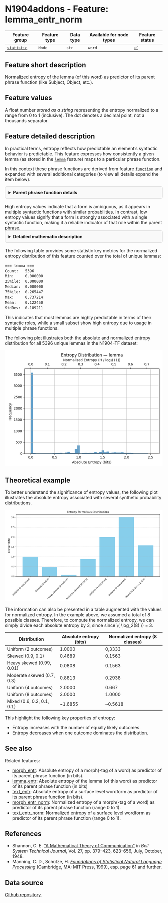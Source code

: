 # N1904addons - Feature: lemma_entr_norm

Feature group | Feature type | Data type | Available for node types | Feature status
---  | --- | --- | --- | ---
[`statistic`](README.md#feature-group-statistic) | `Node` |`str` | `word` | [✅](featurestatus.md#Trustworthy "Trustworthy")

## Feature short description

Normalized entropy of the lemma (of this word) as predictor of its parent phrase function (like Subject, Object, etc.).

## Feature values

A float number *stored as a string* representing the entropy normalized to a range from 0 to 1 (inclusive). The dot denotes a decimal point, not a thousands separator.

## Feature detailed description

<p>In practical terms, entropy reflects how predictable an element’s syntactic behavior is predictable. This feature expresses how consistently a given lemma (as stored in the <a href="https://centerblc.github.io/N1904/features/lemma.html"><code>lemma</code></a> feature) maps to a particular phrase function.</p>
<p>In this context these phrase functions are derived from feature <a href="https://centerblc.github.io/N1904/features/function.html"><code>function</code></a> and expanded with several additional categories (to view all details expand the item below).</p>

<details style="border: 1px solid lightgray; background-color: #f9f9f9; padding: 10px; border-radius: 5px;">
<summary title="Click to hide/unhide"><b>Parent phrase function details</b></summary>
<br>
<p>In the N1904-TF dataset, not all words belong to phrases with well-defined syntactic functions such as Subject or Object. For instance, conjunctions like δὲ or καὶ typically do not form part of syntactic phrases in the strict sense.</p>
<p>To ensure that every word can still be assigned a functional label, the following <a href="https://github.com/tonyjurg/Create-TF-entropy-features/blob/main/common.py">Python script</a> was developed. This script prioritizes assigning the canonical phrase function where available, but also supplements gaps with a set of extended categories.</p>
<p>The table below distinguishes between these two types of categories and shows the number of word nodes mapped to each one.</p>

<table border="1" cellpadding="5" cellspacing="0">
  <thead>
    <tr>
      <th>Source</th>
      <th>Value</th>
      <th>Description</th>
      <th>Frequency</th>
    </tr>
  </thead>
  <tbody>
    <tr>
      <td rowspan="6">From feature <code>function</code> (6 classes)</td>
      <td>Cmpl</td>
      <td>Complement</td>
      <td>35442</td>
    </tr>
    <tr>
      <td>Pred</td>
      <td>Predicate</td>
      <td>25138</td> 
    </tr>
    <tr>
      <td>Subj</td>
      <td>Subject</td>
      <td>21567</td>
    </tr>
    <tr>
      <td>Objc</td>
      <td>Object</td>
      <td>19371</td>
    </tr>
    <tr>
      <td>PreC</td>
      <td>Predicate-Complement</td>
      <td>9595</td>
    </tr>
    <tr>
      <td>Adv</td>
      <td>Adverbial</td>
      <td>5367</td>
    </tr>
    <tr>
      <td rowspan="6">Augmented pseudo classes (5 classes)</td>
      <td>Conj</td>
      <td>Conjunction</td>
      <td>16316</td>
    </tr>
    <tr>
      <td>Unkn</td>
      <td>Unknown</td>
      <td>2076</td>
    </tr>
    <tr>
      <td>Intj</td>
      <td>Interjection</td>
      <td>1470</td>
    </tr>
    <tr>
      <td>Aux</td>
      <td>Auxiliar</td>
      <td>1136</td>
    </tr>
    <tr>
      <td>Appo</td>
      <td>Apposition</td>
      <td>301</td>
    </tr>
  </tbody>
</table>

The "Unkn" (unknown) category accounts for approximately 1.5% of all mappings, slightly raising both the absolute and normalized entropy.
</details>
<br>
High entropy values indicate that a form is ambiguous, as it appears in multiple syntactic functions with similar probabilities. In contrast, low entropy values signify that a form is strongly associated with a single syntactic function, making it a reliable indicator of that role within the parent phrase.


<details style="border: 1px solid lightgray; background-color: #f9f9f9; padding: 10px; border-radius: 5px;">
<summary title="Click to hide/unhide"><b>Detailed mathematic description</b></summary>
<br>
<h3>Definition</h3>
<p>Entropy is a measure from information theory that quantifies uncertainty or unpredictability in a probability distribution. It is defined as:</p>

$$H(X) = -\sum_i P(x_i) \log_2 P(x_i)$$

<p>Where:</p>
<ul>
  <li>The part \( P(x_i) \) is the probability of the \( i-th \) outcome.</li>
  <li>The part \( log_2 \) ensures the result is expressed in bits.</li>
  <li>It is assumed in this context that \( log_2(0)=0 \).</li>
</ul>
<p>Entropy measures the uncertainty associated with a probability distribution. It reaches its maximum when all outcomes are equally likely (i.e., maximum uncertainty), and its minimum (zero) when one outcome is certain.</p>
<h3>Application</h3>
<p>In the context of the N1904-FT dataset, we apply this principle to estimate the uncertainty of syntactic function prediction based on linguistic features.</p>
<p>Let an element \(e \in D \), where \( D = \{ \text{lemma}, \text{morph}, \text{text} \} \), represent a linguistic feature. If this element is associated with \( n \) different phrase functions \( f \), then the entropy \( H(e \mid f) \) in bits is calculated as:</p>

$$H(e|f) = -\sum_{i=1}^{n} p_i \log_2(p_i)$$

<p>where \( p_i \) is the probability that element \( e \) corresponds to the \( i-th \) function.</p>
<p>If the distribution is uniform (i.e., all \( p_i = \frac{1}{n} \) ), the entropy reaches its maximum:</p>

$$H(e|f) = -n \cdot \frac{1}{n} \cdot \log_2\left(\frac{1}{n}\right) = \log_2(n)$$

<p>In the mapping used for calculating this feature, there are \( n = 11 \) phrase function categories. Thus, the theoretical maximum entropy for a given datatype \( D \) is:</p>

$$H_{\text{max}}(D) = \log_2(11) \approx 3.459 \text{ bits}$$

<p>This value represents the upper bound of uncertainty when a linguistic feature provides no predictive information about phrase function.</p>

<p>To obtain a normalized entropy, where values for \( H(e|f) \) are in the range 0 to 1 (inclusive), the following formula can be applied for each datatype \( D \):</p>

$$H_{\text{norm}}(D) = \frac{H(D)}{H_{\text{max}}(D)}$$

</details>
<br>
The following table provides some statistic key metrics for the normalized entropy distribution of this feature counted over the total of unique lemmas:

```txt
=== lemma ===
Count:   5396
Min:     0.000000
25%ile:  0.000000
Median:  0.000000
75%ile:  0.265447
Max:     0.737214
Mean:    0.122450
StdDev:  0.189211
```

This indicates that most lemmas are highly predictable in terms of their syntactic roles, while a small subset show high entropy due to usage in multiple phrase functions.

The following plot illustrates both the absolute and normalized entropy distribution for all 5396 unique lemmas in the N1904-TF dataset:

![Entropy distribution lemma -> phrase function](images/entropy_distribution_lemma.png)

## Theoretical example

To better understand the significance of entropy values, the following plot illustrates the absolute entropy associated with several synthetic probability distributions. 

![Entropy examples](images/entropy_examples.png)

The information can also be presented in a table augmented with the values for normalized entropy. In the example above, we assumed a total of 8 possible classes. Therefore, to compute the normalized entropy, we can simply divide each absolute entropy by 3, since since \\( \log_2(8) \\) = 3.

Distribution | Absolute entropy (bits) | Normalized entropy (8 classes)
--|---|--
Uniform (2 outcomes) | 1.0000 | 0,3333
Skewed (0.9, 0.1) | 0.4689 | 0.1563
Heavy skewed (0.99, 0.01) | 0.0808 | 0.1563
Moderate skewed (0.7, 0.3) | 0.8813 | 0.2938
Uniform (4 outcomes) | 2.0000 | 0.667
Uniform (8 outcomes) | 3.0000 | 1.0000
Mixed (0.6, 0.2, 0.1, 0.1) | ~1.6855 | ~0.5618

This highlight the following key properties of entropy:
- Entropy increases with the number of equally likely outcomes.
- Entropy decreases when one outcome dominates the distribution.

## See also

Related features:
 - [morph_entr](morph_entr.md): Absolute entropy of a morph(-tag of a word) as predictor of its parent phrase function (in bits).
 - [lemma_entr](lemma_entr.md): Absolute entropy of the lemma (of this word) as predictor of its parent phrase function (in bits)
 - [text_entr](text_entr.md): Absolute entropy of a surface level wordform as predictor of its parent phrase function (in bits).
 - [morph_entr_norm](morph_entr_norm.md): Normalized entropy of a morph(-tag of a word) as predictor of its parent phrase function (range 0 to 1).
 - [text_entr_norm](text_entr_norm.md): Normalized entropy of a surface level wordform as predictor of its parent phrase function (range 0 to 1).

## References

- Shannon, C. E. ["A Mathematical Theory of Communication"](https://people.math.harvard.edu/~ctm/home/text/others/shannon/entropy/entropy.pdf) in *Bell System Technical Journal*, Vol. 27, pp. 379–423, 623–656, July, October, 1948.
- Manning, C. D., Schütze, H. [*Foundations of Statistical Natural Language Processing*](https://nlp.stanford.edu/fsnlp/) (Cambridge, MA: MIT Press, 1999), esp. page 61 and further.

## Data source

[Github repository](https://tonyjurg.github.io/Create-TF-entropy-features/).

